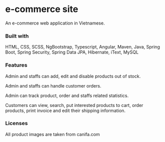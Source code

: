 # e-commerce site

An e-commerce web application in Vietnamese.

### Built with
HTML, CSS, SCSS, NgBootstrap, Typescript, Angular, Maven, Java, Spring Boot, Spring Security, Spring Data JPA, Hibernate, iText, MySQL

### Features

Admin and staffs can add, edit and disable products out of stock.

Admin and staffs can handle customer orders.

Admin can track product, order and staffs related statistics.

Customers can view, search, put interested products to cart, order products, print invoice and edit their shipping information.

### Licenses
All product images are taken from canifa.com
